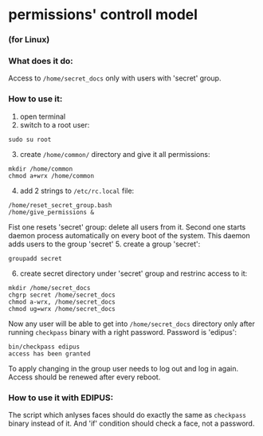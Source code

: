 # permissions' controll model
### (for Linux)

### What does it do:
Access to `/home/secret_docs` only with users with 'secret' group.

### How to use it:
1. open terminal 
2. switch to a root user:
```
sudo su root
```
3. create `/home/common/` directory and give it all permissions:
```
mkdir /home/common
chmod a+wrx /home/common
```
4. add 2 strings to `/etc/rc.local` file:
```
/home/reset_secret_group.bash
/home/give_permissions &
```
Fist one resets 'secret' group: delete all users from it.
Second one starts daemon process automatically on every boot of the system. This daemon adds users to the group 'secret'
5. create a group 'secret':
```
groupadd secret
```
6. create secret directory under 'secret' group and restrinc access to it:
```
mkdir /home/secret_docs
chgrp secret /home/secret_docs
chmod a-wrx, /home/secret_docs
chmod ug=wrx /home/secret_docs
```

Now any user will be able to get into `/home/secret_docs` directory only after running `checkpass` binary with a right password.
Password is 'edipus':
```
bin/checkpass edipus
access has been granted
```
To apply changing in the group user needs to log out and log in again.
Access should be renewed after every reboot.

### How to use it with EDIPUS:
The script which anlyses faces should do exactly the same as `checkpass` binary instead of it.
And 'if' condition should check a face, not a password.
